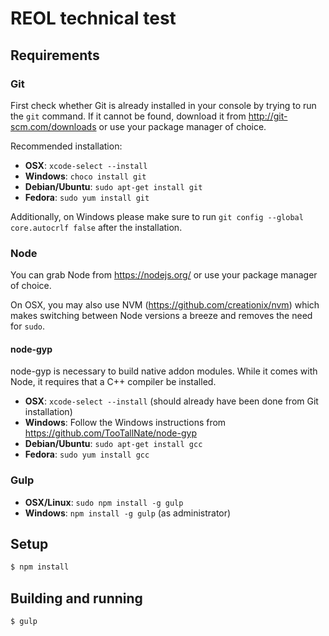 # REOL technical test

## Requirements

### Git

First check whether Git is already installed in your console by trying to run the `git` command. If it cannot be found,
download it from http://git-scm.com/downloads or use your package manager of choice.

Recommended installation:

  * **OSX**: `xcode-select --install`
  * **Windows**: `choco install git`
  * **Debian/Ubuntu**: `sudo apt-get install git`
  * **Fedora**: `sudo yum install git`

Additionally, on Windows please make sure to run `git config --global core.autocrlf false` after the installation.

### Node

You can grab Node from https://nodejs.org/ or use your package manager of choice.

On OSX, you may also use NVM (https://github.com/creationix/nvm) which makes switching between Node versions a breeze
and removes the need for `sudo`.

#### node-gyp

node-gyp is necessary to build native addon modules. While it comes with Node, it requires that a C++ compiler be
installed.

  * **OSX**: `xcode-select --install` (should already have been done from Git installation)
  * **Windows**: Follow the Windows instructions from https://github.com/TooTallNate/node-gyp
  * **Debian/Ubuntu**: `sudo apt-get install gcc`
  * **Fedora**: `sudo yum install gcc`

### Gulp

  * **OSX/Linux**: `sudo npm install -g gulp`
  * **Windows**: `npm install -g gulp` (as administrator)

## Setup

```sh
$ npm install
```

## Building and running

```sh
$ gulp
```
